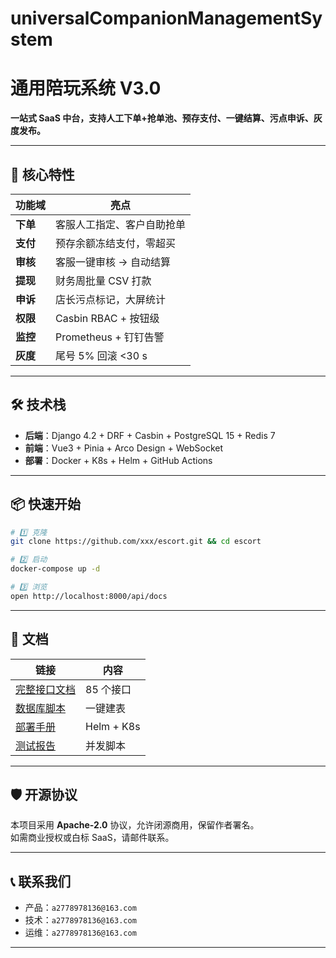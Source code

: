 # universalCompanionManagementSystem
# 通用陪玩系统 V3.0

**一站式 SaaS 中台，支持人工下单+抢单池、预存支付、一键结算、污点申诉、灰度发布。**

---

## 🚀 核心特性

| 功能域 | 亮点 |
|---|---|
| **下单** | 客服人工指定、客户自助抢单 |
| **支付** | 预存余额冻结支付，零超买 |
| **审核** | 客服一键审核 → 自动结算 |
| **提现** | 财务周批量 CSV 打款 |
| **申诉** | 店长污点标记，大屏统计 |
| **权限** | Casbin RBAC + 按钮级 |
| **监控** | Prometheus + 钉钉告警 |
| **灰度** | 尾号 5% 回滚 <30 s |

---

## 🛠️ 技术栈

- **后端**：Django 4.2 + DRF + Casbin + PostgreSQL 15 + Redis 7
- **前端**：Vue3 + Pinia + Arco Design + WebSocket
- **部署**：Docker + K8s + Helm + GitHub Actions

---

## 📦 快速开始

```bash
# 1️⃣ 克隆
git clone https://github.com/xxx/escort.git && cd escort

# 2️⃣ 启动
docker-compose up -d

# 3️⃣ 浏览
open http://localhost:8000/api/docs
```

---

## 📖 文档

| 链接 | 内容 |
|---|---|
| [完整接口文档](docs/openapi.yaml) | 85 个接口 |
| [数据库脚本](db/migrations/001_full.sql) | 一键建表 |
| [部署手册](deploy/README.md) | Helm + K8s |
| [测试报告](docs/test_report.md) | 并发脚本 |

---

## 🛡️ 开源协议

本项目采用 **Apache-2.0** 协议，允许闭源商用，保留作者署名。  
如需商业授权或白标 SaaS，请邮件联系。

---

## 📞 联系我们

- 产品：`a2778978136@163.com`
- 技术：`a2778978136@163.com`
- 运维：`a2778978136@163.com`

---